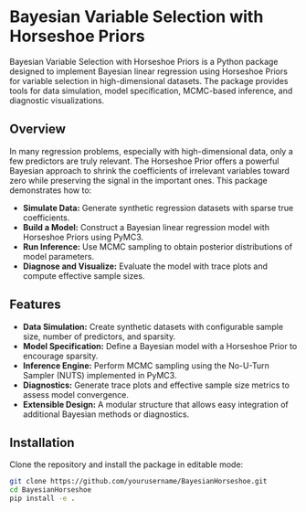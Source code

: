 # Bayesian Variable Selection with Horseshoe Priors

Bayesian Variable Selection with Horseshoe Priors is a Python package designed to implement Bayesian linear regression using Horseshoe Priors for variable selection in high-dimensional datasets. The package provides tools for data simulation, model specification, MCMC-based inference, and diagnostic visualizations.

## Overview

In many regression problems, especially with high-dimensional data, only a few predictors are truly relevant. The Horseshoe Prior offers a powerful Bayesian approach to shrink the coefficients of irrelevant variables toward zero while preserving the signal in the important ones. This package demonstrates how to:

- **Simulate Data:** Generate synthetic regression datasets with sparse true coefficients.
- **Build a Model:** Construct a Bayesian linear regression model with Horseshoe Priors using PyMC3.
- **Run Inference:** Use MCMC sampling to obtain posterior distributions of model parameters.
- **Diagnose and Visualize:** Evaluate the model with trace plots and compute effective sample sizes.

## Features

- **Data Simulation:** Create synthetic datasets with configurable sample size, number of predictors, and sparsity.
- **Model Specification:** Define a Bayesian model with a Horseshoe Prior to encourage sparsity.
- **Inference Engine:** Perform MCMC sampling using the No-U-Turn Sampler (NUTS) implemented in PyMC3.
- **Diagnostics:** Generate trace plots and effective sample size metrics to assess model convergence.
- **Extensible Design:** A modular structure that allows easy integration of additional Bayesian methods or diagnostics.

## Installation

Clone the repository and install the package in editable mode:

```bash
git clone https://github.com/yourusername/BayesianHorseshoe.git
cd BayesianHorseshoe
pip install -e .


